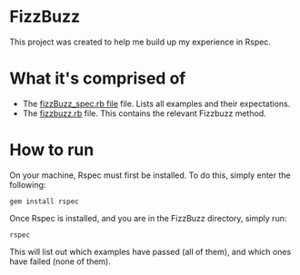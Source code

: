 # FizzBuzz
This project was created to help me build up my experience in Rspec.

# What it's comprised of
- The [fizzBuzz_spec.rb file](https://github.com/freddyfallon/FizzBuzz/blob/master/spec/fizzbuzz_spec.rb) file. Lists all examples and their expectations.
- The [fizzbuzz.rb](https://github.com/freddyfallon/FizzBuzz/blob/master/lib/fizzbuzz.rb) file. This contains the relevant Fizzbuzz method.

# How to run
On your machine, Rspec must first be installed. To do this, simply enter the following:

```gem install rspec```

Once Rspec is installed, and you are in the FizzBuzz directory, simply run:

```rspec```

This will list out which examples have passed (all of them), and which ones have failed (none of them).
